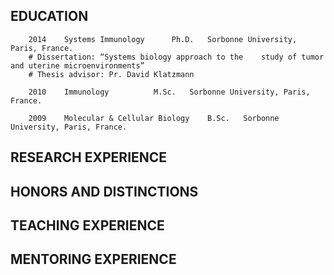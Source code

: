 ## EDUCATION

        2014	Systems Immunology		Ph.D.	Sorbonne University, Paris, France.
        # Dissertation: “Systems biology approach to the 	study of tumor and uterine microenvironments”
        # Thesis advisor: Pr. David Klatzmann

        2010	Immunology 			M.Sc.	Sorbonne University, Paris, France.

        2009	Molecular & Cellular Biology	B.Sc.	Sorbonne University, Paris, France.

## RESEARCH EXPERIENCE

## HONORS AND DISTINCTIONS
## TEACHING EXPERIENCE
## MENTORING EXPERIENCE

